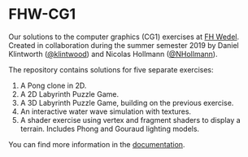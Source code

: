 # FHW-CG1
Our solutions to the computer graphics (CG1) exercises at [FH Wedel](https://www.fh-wedel.de/).
Created in collaboration during the summer semester 2019 by 
Daniel Klintworth ([@klintwood](https://github.com/klintwood)) and Nicolas Hollmann ([@NHollmann](https://github.com/NHollmann)).

The repository contains solutions for five separate exercises:
1. A Pong clone in 2D.
2. A 2D Labyrinth Puzzle Game.
3. A 3D Labyrinth Puzzle Game, building on the previous exercise.
4. An interactive water wave simulation with textures.
5. A shader exercise using vertex and fragment shaders to display a terrain. Includes Phong and Gouraud lighting models.

You can find more information in the [documentation](https://nhollmann.github.io/FHW-CG1/).

